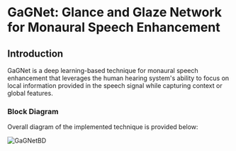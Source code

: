 # GaGNet: Glance and Glaze Network for Monaural Speech Enhancement

## Introduction

GaGNet is a deep learning-based technique for monaural speech enhancement that leverages the human hearing system's ability to focus on local information provided in the speech signal while capturing context or global features.

### Block Diagram
Overall diagram of the implemented technique is provided below: 

![GaGNetBD](https://github.com/mohammadr8za/Glance-and-Glaze-s-README/assets/72736177/6d2053f6-8425-48c4-bb2b-34d7810a426a)


